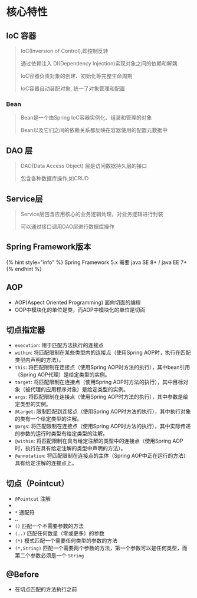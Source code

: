 # 核心特性

## IoC 容器 <a href="#beans" id="beans"></a>

> IoC(Inversion of Control),即控制反转
>
> 通过依赖注入 DI(Dependency Injection)实现对象之间的依赖和解耦
>
> IoC容器负责对象的创建、初始化等完整生命周期
>
> IoC容器自动装配对象, 统一了对象管理和配置

### Bean

> Bean是一个由Spring IoC容器实例化、组装和管理的对象
>
> Bean以及它们之间的依赖关系都反映在容器使用的配置元数据中

## DAO 层

> DAO(Data Access Object) 层是访问数据持久层的接口
>
> 包含各种数据库操作,如CRUD

## Service层

> Service层包含应用核心的业务逻辑处理，对业务逻辑进行封装
>
> 可以通过接口调用DAO层进行数据库操作

## Spring Framework版本

{% hint style="info" %}
Spring Framework 5.x 需要  java SE 8+ / java EE 7+
{% endhint %}


## AOP

- AOP(Aspect Oriented Programming) 面向切面的编程 
- OOP中模块化的单位是类，而AOP中模块化的单位是切面


## 切点指定器

- `execution`: 用于匹配方法执行的连接点
- `within`: 将匹配限制在某些类型内的连接点（使用Spring AOP时，执行在匹配类型内声明的方法）。
- `this`: 将匹配限制在连接点（使用Spring AOP时方法的执行），其中bean引用（Spring AOP代理）是给定类型的实例。 
- `target`: 将匹配限制在连接点（使用Spring AOP时方法的执行），其中目标对象（被代理的应用程序对象）是给定类型的实例。
- `args`: 将匹配限制在连接点（使用Spring AOP时方法的执行），其中参数是给定类型的实例。 
- `@target`: 限制匹配到连接点（使用Spring AOP时方法的执行），其中执行对象的类有一个给定类型的注解。  
- `@args`: 将匹配限制在连接点（使用Spring AOP时方法的执行），其中实际传递的参数的运行时类型有给定类型的注解。
- `@within`: 将匹配限制在具有给定注解的类型中的连接点（使用Spring AOP时，执行在具有给定注解的类型中声明的方法）。
- `@annotation`: 将匹配限制在连接点的主体（Spring AOP中正在运行的方法）具有给定注解的连接点上。

## 切点（Pointcut）

- `@Pointcut` 注解
- 
- `*` 通配符
- ..
- `()` 匹配一个不需要参数的方法
- `(..)` 匹配任何数量（零或更多）的参数
- `(*)` 模式匹配一个需要任何类型的参数的方法
- `(*,String)` 匹配一个需要两个参数的方法，第一个参数可以是任何类型，而第二个参数必须是一个 `String`


## @Before

- 在切点匹配的方法执行之前
